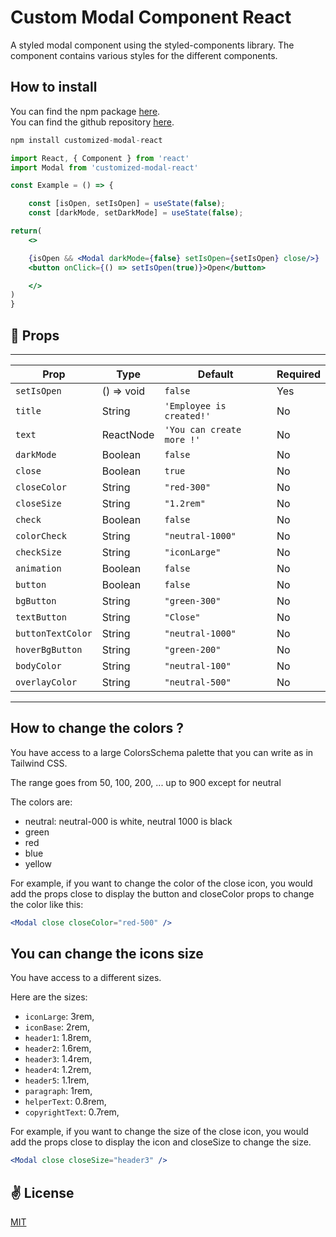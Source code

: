 # Custom Modal Component  React

A styled modal component using the styled-components library. The component contains various styles for the different components.

## How to install

You can find the npm package [here](https://github.com/laminemessaci/ModaleNpm).\
You can find the github repository [here](https://github.com/laminemessaci/ModaleNpm).

```jsx
npm install customized-modal-react
```

```jsx
import React, { Component } from 'react'
import Modal from 'customized-modal-react'

const Example = () => {

    const [isOpen, setIsOpen] = useState(false);
    const [darkMode, setDarkMode] = useState(false);

return(
    <>

    {isOpen && <Modal darkMode={false} setIsOpen={setIsOpen} close/>}
    <button onClick={() => setIsOpen(true)}>Open</button>

    </>
)
}
```

## 📌 Props

_________________________________________________________________________________
| Prop              | Type       | Default                   | Required |
| ----------------- | ---------- | ------------------------- | -------- |
| `setIsOpen`       | () => void | `false`                   | Yes      |
| `title`           | String     | `'Employee is created!'`  | No       |
| `text`            | ReactNode  | `'You can create more !'` | No       |
| `darkMode`        | Boolean    | `false`                   | No       |
| `close`           | Boolean    | `true`                    | No       |
| `closeColor`      | String     | `"red-300"`               | No       |
| `closeSize`       | String     | `"1.2rem"`                | No       |
| `check`           | Boolean    | `false`                   | No       |
| `colorCheck`      | String     | `"neutral-1000"`          | No       |
| `checkSize`       | String     | `"iconLarge"`             | No       |
| `animation`       | Boolean    | `false`                   | No       |
| `button`          | Boolean    | `false`                   | No       |
| `bgButton`        | String     | `"green-300"`             | No       |
| `textButton`      | String     | `"Close"`                 | No       |
| `buttonTextColor` | String     | `"neutral-1000"`          | No       |
| `hoverBgButton`   | String     | `"green-200"`             | No       |
| `bodyColor`       | String     | `"neutral-100"`           | No       |
| `overlayColor`    | String     | `"neutral-500"`           | No       |
----------------------------------------------------------------------------------

## How to change the colors ?

You have access to a large ColorsSchema palette that you can write as in Tailwind CSS.

The range goes from 50, 100, 200, ... up to 900 except for neutral

The colors are:

- neutral: neutral-000 is white, neutral 1000 is black
- green
- red
- blue
- yellow

For example, if you want to change the color of the close icon, you would add the props close to display the button and closeColor props to change the color like this:

```jsx
<Modal close closeColor="red-500" />
```

## You can change the icons size

You have access to a different sizes.

Here are the sizes:

- `iconLarge`: 3rem,
- `iconBase`: 2rem,
- `header1`: 1.8rem,
- `header2`: 1.6rem,
- `header3`: 1.4rem,
- `header4`: 1.2rem,
- `header5`: 1.1rem,
- `paragraph`: 1rem,
- `helperText`: 0.8rem,
- `copyrightText`: 0.7rem,

For example, if you want to change the size of the close icon, you would add the props close to display the icon and closeSize to change the size.

```jsx
<Modal close closeSize="header3" />
```

## ✌️ License

[MIT](https://opensource.org/licenses/MIT)

